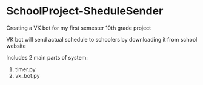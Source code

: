 # SchoolProject-SheduleSender
Creating a VK bot for my first semester 10th grade project

VK bot will send actual schedule to schoolers by downloading it from school website

Includes 2 main parts of system:

1. timer.py
2. vk_bot.py
